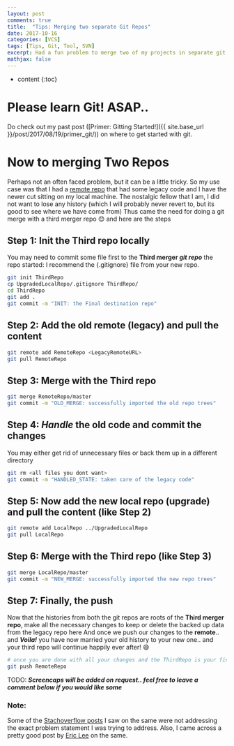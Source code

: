 ```yaml
---
layout: post
comments: true
title:  "Tips: Merging two separate Git Repos"
date: 2017-10-16
categories: [VCS]
tags: [Tips, Git, Tool, SVN]
excerpt: Had a fun problem to merge two of my projects in separate git repos. Here's how I did it.
mathjax: false
---
```

* content
{:toc}

# Please learn Git! ASAP..
Do check out my past post ([Primer: Gitting Started!]({{ site.base_url }}/post/2017/08/19/primer_git/)) on where to get started with git.


# Now to merging Two Repos
Perhaps not an often faced problem, but it can be a little tricky.
So my use case was that I had a [remote repo](https://help.github.com/articles/about-remote-repositories/) that had some legacy code and I have the newer cut sitting on my local machine.
The nostalgic fellow that I am, I did not want to lose any history (which I will probably never revert to, but its good to see where we have come from)
Thus came the need for doing a git merge with a third merger repo :blush: and here are the steps

## Step 1: Init the Third repo locally
You may need to commit some file first to the **Third merger _git repo_** the repo started: I recommend the {.gitignore} file from your new repo.
```bash
git init ThirdRepo
cp UpgradedLocalRepo/.gitignore ThirdRepo/
cd ThirdRepo
git add .
git commit -m "INIT: the Final destination repo"
```
## Step 2: Add the old remote (legacy) and pull the content
```bash
git remote add RemoteRepo <LegacyRemoteURL>
git pull RemoteRepo
```
## Step 3: Merge with the Third repo
```bash
git merge RemoteRepo/master
git commit -m "OLD_MERGE: successfully imported the old repo trees"
``` 
## Step 4: *Handle* the old code and commit the changes
You may either get rid of unnecessary files or back them up in a different directory
```bash
git rm <all files you dont want>
git commit -m "HANDLED_STATE: taken care of the legacy code"
```
## Step 5: Now add the new local repo (upgrade) and pull the content (like Step 2)
```bash
git remote add LocalRepo ../UpgradedLocalRepo
git pull LocalRepo
```
## Step 6: Merge with the Third repo (like Step 3)
```bash
git merge LocalRepo/master
git commit -m "NEW_MERGE: successfully imported the new repo trees"
```
## Step 7: Finally, the push
Now that the histories from both the git repos are roots of the **Third merger repo**, make all the necessary changes to keep or delete the backed up data from the legacy repo here
And once we push our changes to the **remote**.. and _**Voila!**_ you have now married your old history to your new one.. and your third repo will continue happily ever after! :smile:
```bash
# once you are done with all your changes and the ThirdRepo is your final expected state, then
git push RemoteRepo
```

TODO: **_Screencaps will be added on request.. feel free to leave a comment below if you would like some_**

### Note:
Some of the [Stachoverflow posts](https://stackoverflow.com/questions/1425892/how-do-you-merge-two-git-repositories) I saw on the same were not addressing the exact problem statement I was trying to address.
Also, I came across a pretty good post by [Eric Lee](https://saintgimp.org/2013/01/22/merging-two-git-repositories-into-one-repository-without-losing-file-history/) on the same.

